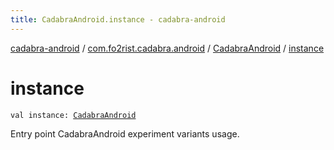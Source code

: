 ```yaml
---
title: CadabraAndroid.instance - cadabra-android
---
```


[cadabra-android](../../index.html) / [com.fo2rist.cadabra.android](../index.html) / [CadabraAndroid](index.html) / [instance](./instance.html)

# instance

`val instance: `[`CadabraAndroid`](index.html)

Entry point CadabraAndroid experiment variants usage.

